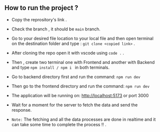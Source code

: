 ## How to run the project ? 
- Copy the reprository's link .
- Check the branch , it should be  `main` branch. 
- Go to your desired file location to your local file and then open terminal on the destination folder and type : `git clone <copied link>` .

- After cloning the repo open it with vscode using ` code . ` .
- Then , create two terminal one with Frontend and another with Backend and type `npm install / npm i ` in both terminals.

- Go to backend directory first and run the command:
`npm run dev`

- Then go to the frontend directory  and run the command:
`npm run dev`

- The application will be running on: <a href="http://localhost:5173">http://localhost:5173</a> or port 3000

- Wait for a moment for the server to fetch the data and send the response.

- `Note:` The fetching and all the data processes are done in realtime and it can take some time to complete the process !! .
